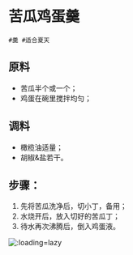 # 苦瓜鸡蛋羹

```
#羹 #适合夏天
```

## 原料

- 苦瓜半个或一个；
- 鸡蛋在碗里搅拌均匀；

## 调料

- 橄榄油适量；
- 胡椒&盐若干。

## 步骤：

1. 先将苦瓜洗净后，切小丁，备用；
2. 水烧开后，放入切好的苦瓜丁；
3. 待水再次沸腾后，倒入鸡蛋液。

![](../_images/kuguajidangeng. ':loading=lazy')
